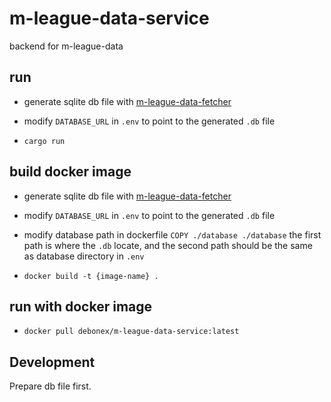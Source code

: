 # m-league-data-service

backend for m-league-data

## run

- generate sqlite db file with [m-league-data-fetcher](https://github.com/Debonex/m-league-data-fetcher)

- modify `DATABASE_URL` in `.env` to point to the generated `.db` file

- `cargo run`

## build docker image

- generate sqlite db file with [m-league-data-fetcher](https://github.com/Debonex/m-league-data-fetcher)

- modify `DATABASE_URL` in `.env` to point to the generated `.db` file

- modify database path in dockerfile `COPY ./database ./database` the first path is where the `.db` locate, and the second path should be the same as database directory in `.env`

- `docker build -t {image-name} .`

## run with docker image

- `docker pull debonex/m-league-data-service:latest`


## Development

Prepare db file first.
